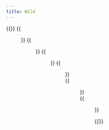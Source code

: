 ```yaml
---
title: Wild
---
```


{{<gallery caption-effect="none">}}
  {{<figure
    caption= "Water Birds" 
    class="no-photoswipe"
    link="/categories/waterbirds/"
    src="https://res.cloudinary.com/rama-llama/image/upload/c_limit,h_327.09,w_501.39/v1603830600/Blue_Heron_on_the_Wing_cznnbs.jpg">}}
  {{<figure 
    caption="The Zoo"
    class="no-photoswipe"
    link="/categories/zoo"
    src="https://res.cloudinary.com/rama-llama/image/upload/c_limit,h_327.09,w_501.39/v1588271831/Lepard_fxrwmp.jpg">}}
  {{<figure
    caption="Backyard Birds"
    class="no-photoswipe"
    link="/categories/backyard-birds"
    src="https://res.cloudinary.com/rama-llama/image/upload/c_limit,h_327.09,w_501.39/v1603838665/Birds_on_a_Wire_oy3vwa.jpg">}}
  {{<figure
    caption="Birds of Prey"
    class="no-photoswipe"
    link="/categories/birds-of-prey"
    src="https://res.cloudinary.com/rama-llama/image/upload/c_limit,h_327.09,w_501.39/v1602879402/Flight_2_nfok0h.jpg">}}  
  {{<figure
    caption="Wildlife"
    class="no-photoswipe"
    link="/categories/outdoors"
    src="https://res.cloudinary.com/rama-llama/image/upload/v1602865498/Bull_Elk_coxkwb.jpg">}}  
  {{<figure
    caption="Exotic Birds"
    class="no-photoswipe"
    link="/categories/outdoors"
    src="https://res.cloudinary.com/rama-llama/image/upload/v1605568078/Beautiful_Blue_Bird-2_fwkq1h.jpg">}}  
    

{{</gallery >}}
